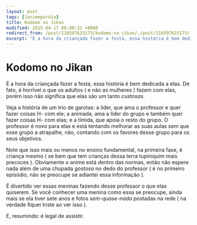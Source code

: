 ```yaml
---
layout: post
tags: [1animepordia]
title: Kodomo no Jikan
modified: 2015-04-17 00:00:31 +0000
redirect_from: /post/116597633173/kodomo-no-jikan/,/post/116597633173/
excerpt: "É a hora da criançada fazer a festa, essa história é bem dedicada a elas. De fato, é horrível o que os adultos ( e não as mulheres ) fazem com elas, porém isso não significa que elas são um tanto <i>custosas</i>."
---
```


Kodomo no Jikan
===============

É a hora da criançada fazer a festa, essa história é bem dedicada a
elas. De fato, é horrível o que os adultos ( e não as mulheres ) fazem
com elas, porém isso não significa que elas são um tanto *custosas*.

Veja a história de um trio de garotas: a líder, que ama o professor e
quer fazer coisas H- com ele; a animada, ama a líder do grupo e também
quer fazer coisas H- com elas; e a tímida, que apoia o resto do grupo. O
professor é novo para elas e está tentando melhorar as suas aulas sem
que esse grupo a atrapalhe, não, contando com os favores desse grupo
para os seus objetivos.

Note que isso mais ou menos no ensino fundamental, na primeira fase, é
criança mesmo ( se bem que tem crianças dessa terra tupiniquim mais
precoces ). Obviamente o anime está dentro das normas, então não espere
nada além de uma chupada *gostosa* no dedo do professor ( é no primeiro
episódio, não se preocupe se adiantei essa informação ).

É divertido ver essas meninas fazendo desse professor o que elas
quiserem. Se você conhecer uma menina como essa se preocupe, ainda mais
se ela tiver sete anos e fotos *sem-quase-nada* postadas na rede ( na
verdade fiquei triste ao ver isso ).

E, resumindo: é legal de assistir.


